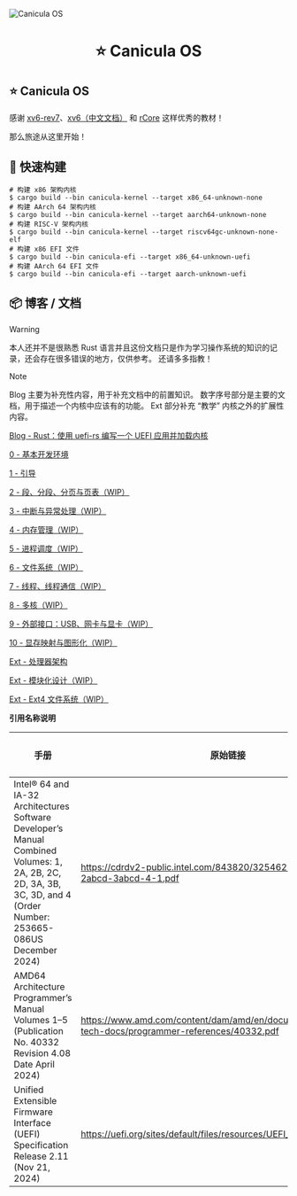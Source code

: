 ![Canicula OS](https://picture.hanbings.com/2024/09/22/f1b8f29c20aba151c2c5e987b2c50ddd.png)

<h1 align="center">⭐ Canicula OS</h1>

## ⭐ Canicula OS

感谢 [xv6-rev7](https://pdos.csail.mit.edu/6.828/2012/xv6/book-rev7.pdf)、[xv6（中文文档）](https://th0ar.gitbooks.io/xv6-chinese/content/) 和 [rCore](https://rcore-os.cn/rCore-Tutorial-Book-v3/index.html) 这样优秀的教材！

那么旅途从这里开始！

## 🔨 快速构建

```shell
# 构建 x86 架构内核
$ cargo build --bin canicula-kernel --target x86_64-unknown-none
# 构建 AArch 64 架构内核
$ cargo build --bin canicula-kernel --target aarch64-unknown-none
# 构建 RISC-V 架构内核
$ cargo build --bin canicula-kernel --target riscv64gc-unknown-none-elf
# 构建 x86 EFI 文件
$ cargo build --bin canicula-efi --target x86_64-unknown-uefi
# 构建 AArch 64 EFI 文件
$ cargo build --bin canicula-efi --target aarch-unknown-uefi
```

## 📦 博客 / 文档

> [!WARNING]
> 本人还并不是很熟悉 Rust 语言并且这份文档只是作为学习操作系统的知识的记录，还会存在很多错误的地方，仅供参考。
> 还请多多指教！

> [!NOTE]
> Blog 主要为补充性内容，用于补充文档中的前置知识。
> 数字序号部分是主要的文档，用于描述一个内核中应该有的功能。
> Ext 部分补充 “教学” 内核之外的扩展性内容。

[Blog - Rust：使用 uefi-rs 编写一个 UEFI 应用并加载内核](https://blog.hanbings.io/posts/rust-uefi-bootloader/)

[0 - 基本开发环境](docs/dev-environment.md)

[1 - 引导](docs/bootloader.md)

[2 - 段、分段、分页与页表（WIP）](docs/paging.md)

[3 - 中断与异常处理（WIP）](docs/exceptions-and-interrupts.md)

[4 - 内存管理（WIP）](docs/mm.md)

[5 - 进程调度（WIP）](docs/process.md)

[6 - 文件系统（WIP）](bdocs/fs.md)

[7 - 线程、线程通信（WIP）](docs/thread.md)

[8 - 多核（WIP）](docs/muilt-core.md)

[9 - 外部接口：USB、网卡与显卡（WIP）](docs/extend-interface.md)

[10 - 显存映射与图形化（WIP）](docs/graphics.md)

[Ext - 处理器架构](docs/architecture.md)

[Ext - 模块化设计（WIP）](docs/design.md)

[Ext - Ext4 文件系统（WIP）](docs/ext4.md)

**引用名称说明**

| 手册                                                         | 原始链接                                                     | 文中引用名称 |
| ------------------------------------------------------------ | ------------------------------------------------------------ | ------------ |
| Intel® 64 and IA-32 Architectures Software Developer’s Manual Combined Volumes: 1, 2A, 2B, 2C, 2D, 3A, 3B, 3C, 3D, and 4 (Order Number: 253665-086US December 2024) | https://cdrdv2-public.intel.com/843820/325462-sdm-vol-1-2abcd-3abcd-4-1.pdf | Intel 手册   |
| AMD64 Architecture Programmer’s Manual Volumes 1–5 (Publication No. 40332 Revision 4.08 Date April 2024) | https://www.amd.com/content/dam/amd/en/documents/processor-tech-docs/programmer-references/40332.pdf | AMD 手册     |
| Unified Extensible Firmware Interface (UEFI) Specification Release 2.11 (Nov 21, 2024) | https://uefi.org/sites/default/files/resources/UEFI_Spec_Final_2.11.pdf | UEFI Spec    |